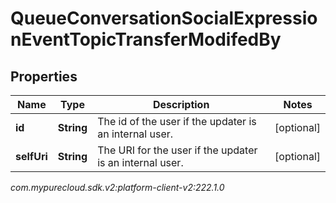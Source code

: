 # QueueConversationSocialExpressionEventTopicTransferModifedBy


## Properties

| Name | Type | Description | Notes |
| ------------ | ------------- | ------------- | ------------- |
| **id** | **String** | The id of the user if the updater is an internal user. |  [optional] |
| **selfUri** | **String** | The URI for the user if the updater is an internal user. |  [optional] |




_com.mypurecloud.sdk.v2:platform-client-v2:222.1.0_
